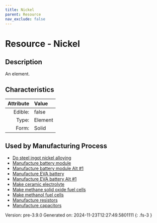 ```yaml
---
title: Nickel
parent: Resource
nav_exclude: false
---
```

# Resource - Nickel

## Description
An element.

## Characteristics

| Attribute      | Value |
|--------:|:------|
|Edible:|false|
|Type:|Element|
|Form:|Solid|
 

## Used by Manufacturing Process

- [Do steel ingot nickel alloying](../process/do-steel-ingot-nickel-alloying.html)
- [Manufacture battery module](../process/manufacture-battery-module.html)
- [Manufacture battery module Alt #1](../process/manufacture-battery-module-alt--1.html)
- [Manufacture EVA battery](../process/manufacture-eva-battery.html)
- [Manufacture EVA battery Alt #1](../process/manufacture-eva-battery-alt--1.html)
- [Make ceramic electrolyte](../process/make-ceramic-electrolyte.html)
- [Make methane solid oxide fuel cells](../process/make-methane-solid-oxide-fuel-cells.html)
- [Make methanol fuel cells](../process/make-methanol-fuel-cells.html)
- [Manufacture resistors](../process/manufacture-resistors.html)
- [Manufacture capacitors](../process/manufacture-capacitors.html)


    

Version: pre-3.9.0 Generated on: 2024-11-23T12:27:49.5801111
{: .fs-3 }
